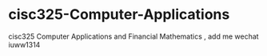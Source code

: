 # cisc325-Computer-Applications
cisc325 Computer Applications and Financial Mathematics , add me wechat iuww1314

